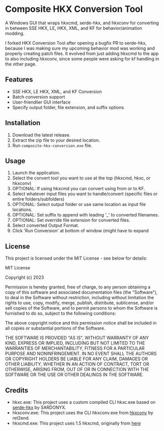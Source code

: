 # Composite HKX Conversion Tool

A Windows GUI that wraps hkxcmd, serde-hkx, and hkxconv for converting in between SSE HKX, LE, HKX, XML, and KF for behavior/animation modding.

I forked HKX Conversion Tool after opening a bugfix PR to serde-hkx, because I was making sure my upcoming behavior mod was working and properly creating patch files. It evolved from just adding hkxcmd to the app to also including hkxconv, since some people were asking for kf handling in the other page.

## Features

- SSE HKX, LE HKX, XML, and KF Conversion
- Batch conversion support
- User-friendlier GUI interface
- Specify output folder, file extension, and suffix options

## Installation

1. Download the latest release.
2. Extract the zip file to your desired location.
3. Run `composite-hkx-conversion.exe` file.

## Usage

1. Launch the application.
2. Select the convert tool you want to use at the top (hkxcmd, hkxc, or hkxconv)
3. OPTIONAL: If using hkxcmd you can convert using from or to KF.
4. Select whatever input files you want to handle/convert (specific files or entire folders/subfolders)
5. OPTIONAL: Select output folder or use same location as input file locations.
6. OPTIONAL: Set suffix to append with leading '_' to converted filenames.
7. OPTIONAL: Set override file extension for converted files.
8. Select converted Output Format.
9. Click 'Run Conversion' at bottom of window (might have to expand

## License

This project is licensed under the MIT License - see below for details:

MIT License

Copyright (c) 2023

Permission is hereby granted, free of charge, to any person obtaining a copy
of this software and associated documentation files (the "Software"), to deal
in the Software without restriction, including without limitation the rights
to use, copy, modify, merge, publish, distribute, sublicense, and/or sell
copies of the Software, and to permit persons to whom the Software is
furnished to do so, subject to the following conditions:

The above copyright notice and this permission notice shall be included in all
copies or substantial portions of the Software.

THE SOFTWARE IS PROVIDED "AS IS", WITHOUT WARRANTY OF ANY KIND, EXPRESS OR
IMPLIED, INCLUDING BUT NOT LIMITED TO THE WARRANTIES OF MERCHANTABILITY,
FITNESS FOR A PARTICULAR PURPOSE AND NONINFRINGEMENT. IN NO EVENT SHALL THE
AUTHORS OR COPYRIGHT HOLDERS BE LIABLE FOR ANY CLAIM, DAMAGES OR OTHER
LIABILITY, WHETHER IN AN ACTION OF CONTRACT, TORT OR OTHERWISE, ARISING FROM,
OUT OF OR IN CONNECTION WITH THE SOFTWARE OR THE USE OR OTHER DEALINGS IN THE
SOFTWARE.

## Credits

- hkxc.exe: This project uses a custom compiled CLI hkxc.exe based on [serde-hkx](https://www.nexusmods.com/skyrimspecialedition/mods/126214/) by SARDONYX.
- hkxconv.exe: This project uses the CLI hkxconv.exe from [hkxconv﻿](https://github.com/ret2end/hkxconv/tree/master) by ret2end.
- hkxcmd.exe: This project uses 1.5 hkxcmd, originally from [here](https://github.com/figment/hkxcmd)
